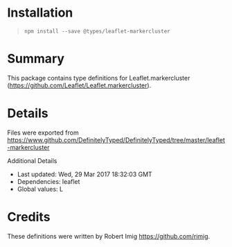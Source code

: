 # Installation
> `npm install --save @types/leaflet-markercluster`

# Summary
This package contains type definitions for Leaflet.markercluster (https://github.com/Leaflet/Leaflet.markercluster).

# Details
Files were exported from https://www.github.com/DefinitelyTyped/DefinitelyTyped/tree/master/leaflet-markercluster

Additional Details
 * Last updated: Wed, 29 Mar 2017 18:32:03 GMT
 * Dependencies: leaflet
 * Global values: L

# Credits
These definitions were written by Robert Imig <https://github.com/rimig>.
